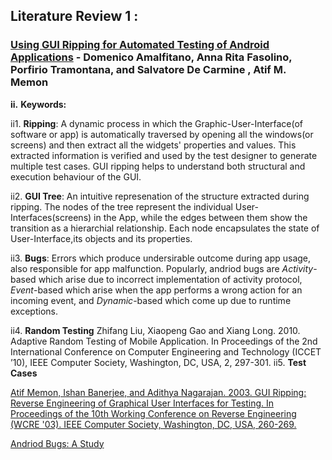 ## Literature Review 1 :
### [Using GUI Ripping for Automated Testing of Android Applications](http://delivery.acm.org/10.1145/2360000/2351717/p258-amalfitano.pdf?ip=152.7.224.7&id=2351717&acc=ACTIVE%20SERVICE&key=6ABC8B4C00F6EE47%2E4D4702B0C3E38B35%2E4D4702B0C3E38B35%2E4D4702B0C3E38B35&CFID=712019992&CFTOKEN=85662494&__acm__=1441934110_2da4abc1094d7c6326effe04acdd9979) - Domenico Amalfitano, Anna Rita Fasolino, Porfirio Tramontana, and Salvatore De Carmine , Atif M. Memon

**ii.** **Keywords:**

ii1. **Ripping**:
A dynamic process in which the Graphic-User-Interface(of software or app) is automatically traversed by opening all the windows(or screens) and then extract all the widgets' properties and values. This extracted information is verified and used by the test designer to generate multiple test cases. GUI ripping helps to understand both structural and execution behaviour of the GUI. 

ii2. **GUI Tree**:
An intuitive represenation of the structure extracted during ripping. The nodes of the tree represent the individual User-Interfaces(screens) in the App, while the edges between them show the transition as a hierarchial relationship. Each node encapsulates the state of User-Interface,its objects and its properties.

ii3. **Bugs**:
Errors which produce undersirable outcome during app usage, also responsible for app malfunction. Popularly, andriod bugs are *Activity*-based which arise due to incorrect implementation of activity protocol, *Event*-based which arise when the app performs a wrong action for an incoming event, and *Dynamic*-based which come up due to runtime exceptions.

ii4. **Random Testing** Zhifang Liu, Xiaopeng Gao and Xiang Long. 2010. Adaptive Random Testing of Mobile Application. In Proceedings of the 2nd International Conference on Computer Engineering and Technology (ICCET ’10), IEEE Computer Society, Washington, DC, USA, 2, 297-301.
ii5. **Test Cases**

[Atif Memon, Ishan Banerjee, and Adithya Nagarajan. 2003. GUI Ripping: Reverse Engineering of Graphical User Interfaces for Testing. In Proceedings of the 10th Working Conference on Reverse Engineering (WCRE '03). IEEE Computer Society, Washington, DC, USA, 260-269.](http://www.cs.umd.edu/~atif/pubs/MemonWCRE2003.pdf)

[Andriod Bugs: A Study](http://delivery.acm.org/10.1145/1990000/1982612/p77-hu.pdf?ip=152.7.224.7&id=1982612&acc=ACTIVE%20SERVICE&key=6ABC8B4C00F6EE47%2E4D4702B0C3E38B35%2E4D4702B0C3E38B35%2E4D4702B0C3E38B35&CFID=712019992&CFTOKEN=85662494&__acm__=1441934358_4d186afbc026b5e99514d4ed57c09f24)
